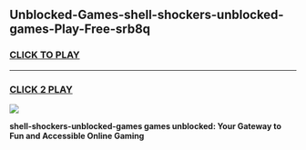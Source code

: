 
## Unblocked-Games-shell-shockers-unblocked-games-Play-Free-srb8q
<h3>
<a href="https://premium76.site?title=shell-shockers-unblocked-games&ref=18A1">CLICK TO PLAY</a></h3>
<hr>

<h3>
<a href="https://premium76.site?title=shell-shockers-unblocked-games&ref=18A1">CLICK 2 PLAY</a>
  
</h3>

<a href="https://premium76.site?title=shell-shockers-unblocked-games&ref=18A1"><img src="https://clearcache.store/games.png"></a>


**shell-shockers-unblocked-games games unblocked: Your Gateway to Fun and Accessible Online Gaming**
